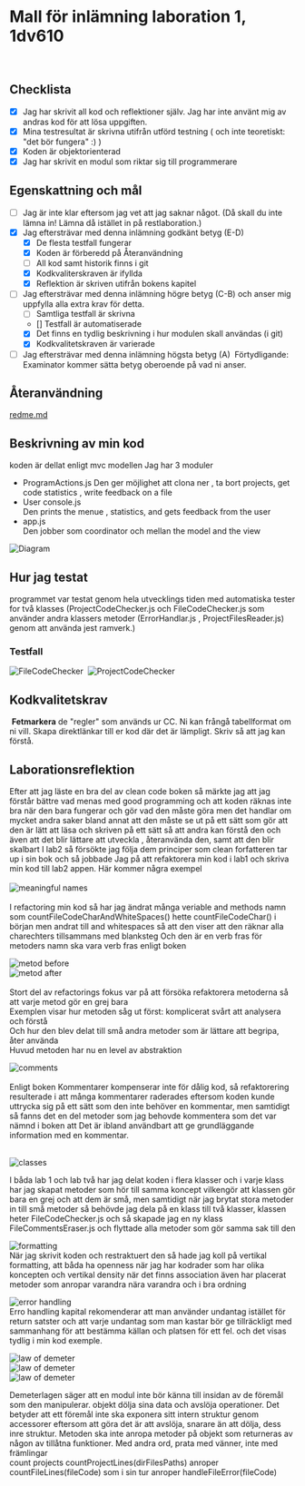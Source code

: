# Mall för inlämning laboration 1, 1dv610

​

## Checklista

- [x] Jag har skrivit all kod och reflektioner själv. Jag har inte använt mig av andras kod för att lösa uppgiften.
- [x] Mina testresultat är skrivna utifrån utförd testning ( och inte teoretiskt: "det bör fungera" :) )
- [x] Koden är objektorienterad
- [x] Jag har skrivit en modul som riktar sig till programmerare
​

## Egenskattning och mål

- [ ] Jag är inte klar eftersom jag vet att jag saknar något. (Då skall du inte lämna in! Lämna då istället in på restlaboration.)
- [x] Jag eftersträvar med denna inlämning godkänt betyg (E-D)
  - [x] De flesta testfall fungerar
  - [x] Koden är förberedd på Återanvändning
  - [ ] All kod samt historik finns i git
  - [x] Kodkvaliterskraven är ifyllda
  - [x] Reflektion är skriven utifrån bokens kapitel
- [ ] Jag eftersträvar med denna inlämning högre betyg (C-B) och anser mig uppfylla alla extra krav för detta.
  - [ ] Samtliga testfall är skrivna
  - [] Testfall är automatiserade
  - [x] Det finns en tydlig beskrivning i hur modulen skall användas (i git)
  - [x] Kodkvalitetskraven är varierade
- [ ] Jag eftersträvar med denna inlämning högsta betyg (A)
​
Förtydligande: Examinator kommer sätta betyg oberoende på vad ni anser.
​

## Återanvändning
[redme.md](https://github.com/Shirin20/code-statistics)
​

## Beskrivning av min kod

koden är dellat enligt mvc modellen
Jag har 3 moduler
- ProgramActions.js
Den ger möjlighet att clona ner , ta bort projects, get code statistics , write feedback on a file
- User console.js  
Den prints the menue , statistics, and gets feedback from the user
- app.js  
Den jobber som coordinator och mellan the model and the view

![Diagram](img/class-diagram.png)
​

## Hur jag testat

programmet var testat genom hela utvecklings tiden med automatiska tester for två klasses (ProjectCodeChecker.js och FileCodeChecker.js som använder andra klassers metoder (ErrorHandlar.js , ProjectFilesReader.js) genom att använda jest ramverk.)
​

### Testfall

![FileCodeChecker](test/img/FileCodeCheckerTests.png "FileCodeChecker")
​
![ProjectCodeChecker](test/img/ProjectCodeCheckerTests.png "ProjectCodeChecker")
​

## Kodkvalitetskrav

​
**Fetmarkera** de "regler" som används ur CC. Ni kan frångå tabellformat om ni vill. Skapa direktlänkar till er kod där det är lämpligt. Skriv så att jag kan förstå.
​​

## Laborationsreflektion

Efter att jag läste en bra del av clean code boken så märkte jag att jag förstår bättre vad menas med good programming och att  koden räknas inte bra när den bara fungerar och gör vad den måste göra men det handlar om mycket andra saker bland annat att den måste se ut på ett sätt som gör att den är lätt att läsa och skriven på ett sätt så att andra kan förstå den och även att det blir lättare att utveckla , återanvända den, samt att den blir skalbart
I lab2 så försökte jag följa dem principer som clean forfatteren tar up i sin bok och så jobbade Jag på att refaktorera min kod i lab1 och skriva min kod till lab2 appen.
Här kommer några exempel   
<br>
![meaningful names](img/meaningful-names.png "meaningful names")  
<br>
I refactoring min kod så har jag ändrat många veriable and methods namn som countFileCodeCharAndWhiteSpaces() hette countFileCodeChar() i början men andrat till and whitespaces så att den viser att den räknar alla charechters tillsammans med blanksteg
Och den är en verb fras för metoders namn ska vara verb fras enligt boken

![metod before](img/functions-before.png "functions")
<br>
![metod after](img/functions.png "functions")  
<br>
Stort del av refactorings fokus var på att försöka refaktorera metoderna så att varje metod gör en grej bara  
Exemplen visar hur metoden såg ut först:  komplicerat svårt att analysera och förstå  
Och hur den blev delat till små andra metoder som är lättare att begripa, åter använda  
Huvud metoden har nu en level av abstraktion
<br>

![comments ](img/comments.png "comments")  
<br>
Enligt boken Kommentarer kompenserar inte för dålig kod, så refaktorering resulterade i att många kommentarer raderades eftersom koden kunde uttrycka sig på ett sätt som den inte behöver en kommentar, men samtidigt så fanns det en del metoder som jag behovde kommentera som det var nämnd i boken att Det är ibland användbart att ge grundläggande information med en kommentar.  
<br>

![classes ](img/classes.png "classes")
<br>

I båda lab 1 och lab två har jag delat koden i flera klasser och i varje klass har jag skapat metoder som hör till samma koncept vilkengör att klassen gör bara en grej och att dem är små, men samtidigt när jag brytat stora metoder in till små metoder så behövde jag dela på en klass till två klasser, klassen heter FileCodeChecker.js och så skapade jag en ny klass  FileCommentsEraser.js och flyttade alla metoder som gör samma sak till den
<br>

![formatting ](img/formatting.png "formatting")   
När jag skrivit koden och restraktuert den så hade jag koll på vertikal formatting, att båda ha openness när jag har kodrader som har olika koncepten och vertikal density när det finns association
även har placerat metoder som anropar varandra nära varandra och i bra ordning
<br>

![error handling ](img/error-handling.png "error handling")   
Erro handling kapital rekomenderar att man använder undantag istället för return satster och att varje undantag som man kastar bör ge tillräckligt med sammanhang för att bestämma källan och platsen för ett fel. och det visas tydlig i min kod exemple.

![law of demeter ](img/law-of-demeter.png "law of demeter")   
![law of demeter ](img/law-of-demeter-1.png "law of demeter")   
![law of demeter ](img/law-of-demeter-2.png "law of demeter")   

Demeterlagen säger att en modul inte bör
känna till insidan av de föremål som den manipulerar. objekt
dölja sina data och avslöja operationer. Det betyder att ett föremål inte ska exponera sitt  intern struktur genom accessorer eftersom att göra det är att avslöja, snarare än att dölja, dess inre struktur. Metoden ska inte anropa metoder på objekt som returneras av någon av tillåtna funktioner. Med andra ord, prata med vänner, inte med främlingar  
count projects countProjectLines(dirFilesPaths) anroper countFileLines(fileCode) som i sin tur anroper handleFileError(fileCode)

